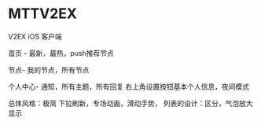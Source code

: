 # MTTV2EX
V2EX iOS 客户端

首页 - 最新，最热，push推荐节点

节点- 我的节点，所有节点

个人中心- 通知，所有主题，所有回复  右上角设置按钮基本个人信息，夜间模式

总体风格：极简
下拉刷新，专场动画，滑动手势，
列表的设计：区分，气泡放大显示


